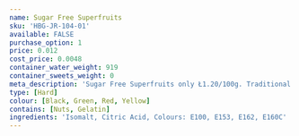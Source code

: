 ```yaml
---
name: Sugar Free Superfruits
sku: 'HBG-JR-104-01'
available: FALSE
purchase_option: 1
price: 0.012
cost_price: 0.0048
container_water_weight: 919
container_sweets_weight: 0
meta_description: 'Sugar Free Superfruits only Ł1.20/100g. Traditional sweets and more at Humbugs Confectionery Store. Specialists in satisfying your sweet tooth!'
type: [Hard]
colour: [Black, Green, Red, Yellow]
contains: [Nuts, Gelatin]
ingredients: 'Isomalt, Citric Acid, Colours: E100, E153, E162, E160C'
---
```

